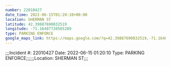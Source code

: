 ```yaml
---
number: 22010427
date_time: 2022-06-15T01:20:10+00:00
location: SHERMAN ST
latitude: 42.39887690832519
longitude: -71.16487720585289
type: PARKING ENFORCE
google_maps_link: https://maps.google.com/?q=42.39887690832519,-71.16487720585289
---
```


;;;Incident #: 22010427  Date: 2022-06-15 01:20:10   Type: PARKING ENFORCE;;;;;;Location: SHERMAN ST;;;
